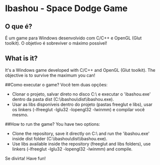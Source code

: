 # Ibashou - Space Dodge Game

## O que é?
É um game para Windows desenvolvido com C/C++ e OpenGL (Glut toolkit). O objetivo é sobreviver o máximo possível!

## What is it?
It's a Windows game developed with C/C++ and OpenGL (Glut toolkit). The objective is to survive the maximum you can!

##Como executar o game?
Você tem duas opções:
- Clonar o projeto, salvar direto no disco C:\\ e executar o 'ibashou.exe' dentro da pasta dist (C:\\ibashou\\dist\\ibashou.exe).
- Usar as libs disponíveis dentro do projeto (pastas freeglut e libs), usar os linkers (-lfreeglut -lglu32 -lopengl32 -lwinmm) e compilar você mesmo.

##How to run the game?
You have two options:
- Clone the repository, save it directly on C:\\ and run the 'ibashou.exe' inside dist folder (C:\\ibashou\\dist\\ibashou.exe).
- Use libs available inside the repository (freeglut and libs folders), use linkers (-lfreeglut -lglu32 -lopengl32 -lwinmm) and compile.

Se divirta! Have fun!
